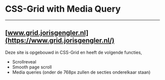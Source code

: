 # CSS-Grid with Media Query
---
[www.grid.jorisgengler.nl](https://www.grid.jorisgengler.nl/)
---
Deze site is opgebouwd in CSS-Grid en heeft de volgende functies,

* Scrollreveal
* Smooth page scroll
* Media queries (onder de 768px zullen de secties onderelkaar staan)
